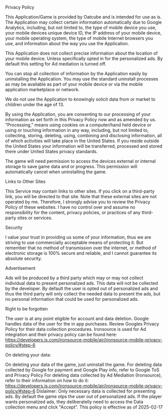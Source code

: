 Privacy Policy

This Application/Game is provided by Oatcube and is intended for use as is. The Application may collect certain information automatically due to Google Analytics, including, but not limited to, the type of mobile device you use, your mobile devices unique device ID, the IP address of your mobile device, your mobile operating system, the type of mobile Internet browsers you use, and information about the way you use the Application.

This Application does not collect precise information about the location of your mobile device. Unless specifically opted in for the personalized ads. By default this setting for Ad mediation is turned off.

You can stop all collection of information by the Application easily by uninstalling the Application. You may use the standard uninstall processes as may be available as part of your mobile device or via the mobile application marketplace or network.

We do not use the Application to knowingly solicit data from or market to children under the age of 13.

By using the Application, you are consenting to our processing of your information as set forth in this Privacy Policy now and as amended by us. "Processing,” means using cookies on a computer/hand held device or using or touching information in any way, including, but not limited to, collecting, storing, deleting, using, combining and disclosing information, all of which activities will take place in the United States. If you reside outside the United States your information will be transferred, processed and stored there under United States privacy standards.

The game will need permission to access the devices external or internal storage to save game data and or progress. This permission will automatically cancel when uninstalling the game.

Links to Other Sites

This Service may contain links to other sites. If you click on a third-party link, you will be directed to that site. Note that these external sites are not operated by me. Therefore, I strongly advise you to review the Privacy Policy of these websites. I have no control over and assume no responsibility for the content, privacy policies, or practices of any third-party sites or services.

Security

I value your trust in providing us some of your information, thus we are striving to use commercially acceptable means of protecting it. But remember that no method of transmission over the internet, or method of electronic storage is 100% secure and reliable, and I cannot guarantee its absolute security.

Advertisement

Ads will be produced by a third party which may or may not collect individual data to present personalized ads. This data will not be collected by the developer. By default the user is opted out of personalized ads and thus the third party will only collect the needed data to present the ads, but no personal information that could be used for personalized ads.

Right to be forgotten

The user is at any point eligible for account and data deletion. Google handles data of the user for the in app purchases. Review Googles Privacy Policy for their data collection procedures. Ironsource is used for Ad integration and their privacy policy can be found here: https://developers.is.com/ironsource-mobile/air/ironsource-mobile-privacy-policy/#step-6

On deleting your data:

On deleting your data of the game, just uninstall the game.
For deleting data collected by Google for payment and Google Play info, refer to Google ToS and Privacy Policy
For deleting data collected by Ad Mediation (Ironsource), refer to their information on how to do it: https://developers.is.com/ironsource-mobile/air/ironsource-mobile-privacy-policy/#step-6 Dislaimer: Only necessary data is collected for presenting ads. By default the game otps the user out of personalized ads. If the player wants personalized ads, they deliberatelly need to access the Data collection menu and click "Accept".
This policy is effective as of 2025-02-17

